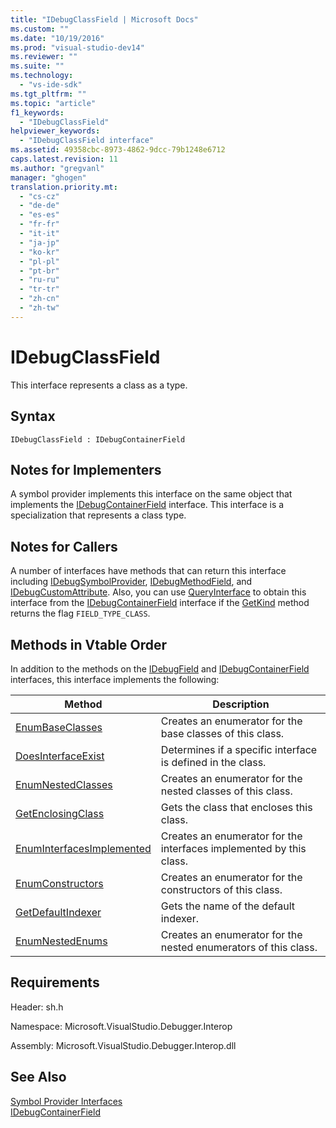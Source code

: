 ```yaml
---
title: "IDebugClassField | Microsoft Docs"
ms.custom: ""
ms.date: "10/19/2016"
ms.prod: "visual-studio-dev14"
ms.reviewer: ""
ms.suite: ""
ms.technology: 
  - "vs-ide-sdk"
ms.tgt_pltfrm: ""
ms.topic: "article"
f1_keywords: 
  - "IDebugClassField"
helpviewer_keywords: 
  - "IDebugClassField interface"
ms.assetid: 49358cbc-8973-4862-9dcc-79b1248e6712
caps.latest.revision: 11
ms.author: "gregvanl"
manager: "ghogen"
translation.priority.mt: 
  - "cs-cz"
  - "de-de"
  - "es-es"
  - "fr-fr"
  - "it-it"
  - "ja-jp"
  - "ko-kr"
  - "pl-pl"
  - "pt-br"
  - "ru-ru"
  - "tr-tr"
  - "zh-cn"
  - "zh-tw"
---
```

# IDebugClassField
This interface represents a class as a type.  
  
## Syntax  
  
```  
IDebugClassField : IDebugContainerField  
```  
  
## Notes for Implementers  
 A symbol provider implements this interface on the same object that implements the [IDebugContainerField](../extensibility/idebugcontainerfield.md) interface. This interface is a specialization that represents a class type.  
  
## Notes for Callers  
 A number of interfaces have methods that can return this interface including [IDebugSymbolProvider](../extensibility/idebugsymbolprovider.md), [IDebugMethodField](../extensibility/idebugmethodfield.md), and [IDebugCustomAttribute](../extensibility/idebugcustomattribute.md). Also, you can use [QueryInterface](../Topic/QueryInterface.md) to obtain this interface from the [IDebugContainerField](../extensibility/idebugcontainerfield.md) interface if the [GetKind](../extensibility/idebugfield--getkind.md) method returns the flag `FIELD_TYPE_CLASS`.  
  
## Methods in Vtable Order  
 In addition to the methods on the [IDebugField](../extensibility/idebugfield.md) and [IDebugContainerField](../extensibility/idebugcontainerfield.md) interfaces, this interface implements the following:  
  
|Method|Description|  
|------------|-----------------|  
|[EnumBaseClasses](../extensibility/idebugclassfield--enumbaseclasses.md)|Creates an enumerator for the base classes of this class.|  
|[DoesInterfaceExist](../extensibility/idebugclassfield--doesinterfaceexist.md)|Determines if a specific interface is defined in the class.|  
|[EnumNestedClasses](../extensibility/idebugclassfield--enumnestedclasses.md)|Creates an enumerator for the nested classes of this class.|  
|[GetEnclosingClass](../extensibility/idebugclassfield--getenclosingclass.md)|Gets the class that encloses this class.|  
|[EnumInterfacesImplemented](../extensibility/idebugclassfield--enuminterfacesimplemented.md)|Creates an enumerator for the interfaces implemented by this class.|  
|[EnumConstructors](../extensibility/idebugclassfield--enumconstructors.md)|Creates an enumerator for the constructors of this class.|  
|[GetDefaultIndexer](../extensibility/idebugclassfield--getdefaultindexer.md)|Gets the name of the default indexer.|  
|[EnumNestedEnums](../extensibility/idebugclassfield--enumnestedenums.md)|Creates an enumerator for the nested enumerators of this class.|  
  
## Requirements  
 Header: sh.h  
  
 Namespace: Microsoft.VisualStudio.Debugger.Interop  
  
 Assembly: Microsoft.VisualStudio.Debugger.Interop.dll  
  
## See Also  
 [Symbol Provider Interfaces](../extensibility/symbol-provider-interfaces.md)   
 [IDebugContainerField](../extensibility/idebugcontainerfield.md)